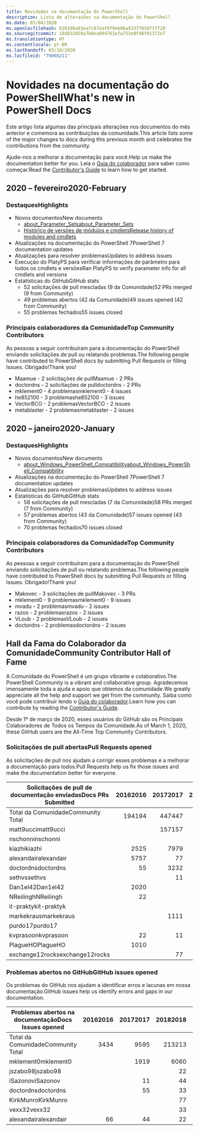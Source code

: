 ```yaml
---
title: Novidades na documentação do PowerShell
description: Lista de alterações na documentação do PowerShell
ms.date: 03/04/2020
ms.openlocfilehash: b2b196a83eafc87daf9f9eb06a93377058f1ff20
ms.sourcegitcommit: 18d832858a7b8ea094763afa753e0f48f01372e7
ms.translationtype: HT
ms.contentlocale: pt-BR
ms.lasthandoff: 03/10/2020
ms.locfileid: "79060211"
---
```

# <a name="whats-new-in-powershell-docs"></a><span data-ttu-id="e55e5-103">Novidades na documentação do PowerShell</span><span class="sxs-lookup"><span data-stu-id="e55e5-103">What's new in PowerShell Docs</span></span>

<span data-ttu-id="e55e5-104">Este artigo lista algumas das principais alterações nos documentos do mês anterior e comemora as contribuições da comunidade.</span><span class="sxs-lookup"><span data-stu-id="e55e5-104">This article lists some of the major changes to docs during this previous month and celebrates the contributions from the community.</span></span>

<span data-ttu-id="e55e5-105">Ajude-nos a melhorar a documentação para você.</span><span class="sxs-lookup"><span data-stu-id="e55e5-105">Help us make the documentation better for you.</span></span> <span data-ttu-id="e55e5-106">Leia o [Guia do colaborador][contrib] para saber como começar.</span><span class="sxs-lookup"><span data-stu-id="e55e5-106">Read the [Contributor's Guide][contrib] to learn how to get started.</span></span>

## <a name="2020-february"></a><span data-ttu-id="e55e5-107">2020 – fevereiro</span><span class="sxs-lookup"><span data-stu-id="e55e5-107">2020-February</span></span>

### <a name="highlights"></a><span data-ttu-id="e55e5-108">Destaques</span><span class="sxs-lookup"><span data-stu-id="e55e5-108">Highlights</span></span>

- <span data-ttu-id="e55e5-109">Novos documentos</span><span class="sxs-lookup"><span data-stu-id="e55e5-109">New documents</span></span>
  - [<span data-ttu-id="e55e5-110">about_Parameter_Sets</span><span class="sxs-lookup"><span data-stu-id="e55e5-110">about_Parameter_Sets</span></span>](/powershell/module/microsoft.powershell.core/about/about_parameter_sets)
  - [<span data-ttu-id="e55e5-111">Histórico de versões de módulos e cmdlets</span><span class="sxs-lookup"><span data-stu-id="e55e5-111">Release history of modules and cmdlets</span></span>](/powershell/scripting/whats-new/cmdlet-versions)
- <span data-ttu-id="e55e5-112">Atualizações na documentação do PowerShell 7</span><span class="sxs-lookup"><span data-stu-id="e55e5-112">PowerShell 7 documentation updates</span></span>
- <span data-ttu-id="e55e5-113">Atualizações para resolver problemas</span><span class="sxs-lookup"><span data-stu-id="e55e5-113">Updates to address issues</span></span>
- <span data-ttu-id="e55e5-114">Execução do PlatyPS para verificar informações de parâmetro para todos os cmdlets e versões</span><span class="sxs-lookup"><span data-stu-id="e55e5-114">Ran PlatyPS to verify parameter info for all cmdlets and versions</span></span>
- <span data-ttu-id="e55e5-115">Estatísticas do GitHub</span><span class="sxs-lookup"><span data-stu-id="e55e5-115">GitHub stats</span></span>
  - <span data-ttu-id="e55e5-116">52 solicitações de pull mescladas (9 da Comunidade)</span><span class="sxs-lookup"><span data-stu-id="e55e5-116">52 PRs merged (9 from Community)</span></span>
  - <span data-ttu-id="e55e5-117">49 problemas abertos (42 da Comunidade)</span><span class="sxs-lookup"><span data-stu-id="e55e5-117">49 issues opened (42 from Community)</span></span>
  - <span data-ttu-id="e55e5-118">55 problemas fechados</span><span class="sxs-lookup"><span data-stu-id="e55e5-118">55 issues closed</span></span>

### <a name="top-community-contributors"></a><span data-ttu-id="e55e5-119">Principais colaboradores da Comunidade</span><span class="sxs-lookup"><span data-stu-id="e55e5-119">Top Community Contributors</span></span>

<span data-ttu-id="e55e5-120">As pessoas a seguir contribuíram para a documentação do PowerShell enviando solicitações de pull ou relatando problemas.</span><span class="sxs-lookup"><span data-stu-id="e55e5-120">The following people have contributed to PowerShell docs by submitting Pull Requests or filling Issues.</span></span> <span data-ttu-id="e55e5-121">Obrigado!</span><span class="sxs-lookup"><span data-stu-id="e55e5-121">Thank you!</span></span>

- <span data-ttu-id="e55e5-122">Maamue - 2 solicitações de pull</span><span class="sxs-lookup"><span data-stu-id="e55e5-122">Maamue - 2 PRs</span></span>
- <span data-ttu-id="e55e5-123">doctordns - 2 solicitações de pull</span><span class="sxs-lookup"><span data-stu-id="e55e5-123">doctordns - 2 PRs</span></span>
- <span data-ttu-id="e55e5-124">mklement0 - 4 problemas</span><span class="sxs-lookup"><span data-stu-id="e55e5-124">mklement0 - 4 issues</span></span>
- <span data-ttu-id="e55e5-125">he852100 - 3 problemas</span><span class="sxs-lookup"><span data-stu-id="e55e5-125">he852100 - 3 issues</span></span>
- <span data-ttu-id="e55e5-126">VectorBCO - 2 problemas</span><span class="sxs-lookup"><span data-stu-id="e55e5-126">VectorBCO - 2 issues</span></span>
- <span data-ttu-id="e55e5-127">metablaster - 2 problemas</span><span class="sxs-lookup"><span data-stu-id="e55e5-127">metablaster - 2 issues</span></span>

## <a name="2020-january"></a><span data-ttu-id="e55e5-128">2020 – janeiro</span><span class="sxs-lookup"><span data-stu-id="e55e5-128">2020-January</span></span>

### <a name="highlights"></a><span data-ttu-id="e55e5-129">Destaques</span><span class="sxs-lookup"><span data-stu-id="e55e5-129">Highlights</span></span>

- <span data-ttu-id="e55e5-130">Novos documentos</span><span class="sxs-lookup"><span data-stu-id="e55e5-130">New documents</span></span>
  - [<span data-ttu-id="e55e5-131">about_Windows_PowerShell_Compatibility</span><span class="sxs-lookup"><span data-stu-id="e55e5-131">about_Windows_PowerShell_Compatibility</span></span>](/powershell/module/microsoft.powershell.core/about/about_Windows_PowerShell_Compatibility)
- <span data-ttu-id="e55e5-132">Atualizações na documentação do PowerShell 7</span><span class="sxs-lookup"><span data-stu-id="e55e5-132">PowerShell 7 documentation updates</span></span>
- <span data-ttu-id="e55e5-133">Atualizações para resolver problemas</span><span class="sxs-lookup"><span data-stu-id="e55e5-133">Updates to address issues</span></span>
- <span data-ttu-id="e55e5-134">Estatísticas do GitHub</span><span class="sxs-lookup"><span data-stu-id="e55e5-134">GitHub stats</span></span>
  - <span data-ttu-id="e55e5-135">58 solicitações de pull mescladas (7 da Comunidade)</span><span class="sxs-lookup"><span data-stu-id="e55e5-135">58 PRs merged (7 from Community)</span></span>
  - <span data-ttu-id="e55e5-136">57 problemas abertos (43 da Comunidade)</span><span class="sxs-lookup"><span data-stu-id="e55e5-136">57 issues opened (43 from Community)</span></span>
  - <span data-ttu-id="e55e5-137">70 problemas fechados</span><span class="sxs-lookup"><span data-stu-id="e55e5-137">70 issues closed</span></span>

### <a name="top-community-contributors"></a><span data-ttu-id="e55e5-138">Principais colaboradores da Comunidade</span><span class="sxs-lookup"><span data-stu-id="e55e5-138">Top Community Contributors</span></span>

<span data-ttu-id="e55e5-139">As pessoas a seguir contribuíram para a documentação do PowerShell enviando solicitações de pull ou relatando problemas.</span><span class="sxs-lookup"><span data-stu-id="e55e5-139">The following people have contributed to PowerShell docs by submitting Pull Requests or filling Issues.</span></span> <span data-ttu-id="e55e5-140">Obrigado!</span><span class="sxs-lookup"><span data-stu-id="e55e5-140">Thank you!</span></span>

- <span data-ttu-id="e55e5-141">Makovec - 3 solicitações de pull</span><span class="sxs-lookup"><span data-stu-id="e55e5-141">Makovec - 3 PRs</span></span>
- <span data-ttu-id="e55e5-142">mklement0 - 9 problemas</span><span class="sxs-lookup"><span data-stu-id="e55e5-142">mklement0 - 9 issues</span></span>
- <span data-ttu-id="e55e5-143">mvadu - 2 problemas</span><span class="sxs-lookup"><span data-stu-id="e55e5-143">mvadu - 2 issues</span></span>
- <span data-ttu-id="e55e5-144">razos - 2 problemas</span><span class="sxs-lookup"><span data-stu-id="e55e5-144">razos - 2 issues</span></span>
- <span data-ttu-id="e55e5-145">VLoub - 2 problemas</span><span class="sxs-lookup"><span data-stu-id="e55e5-145">VLoub - 2 issues</span></span>
- <span data-ttu-id="e55e5-146">doctordns - 2 problemas</span><span class="sxs-lookup"><span data-stu-id="e55e5-146">doctordns - 2 issues</span></span>

## <a name="community-contributor-hall-of-fame"></a><span data-ttu-id="e55e5-147">Hall da Fama do Colaborador da Comunidade</span><span class="sxs-lookup"><span data-stu-id="e55e5-147">Community Contributor Hall of Fame</span></span>

<span data-ttu-id="e55e5-148">A Comunidade do PowerShell é um grupo vibrante e colaborativo.</span><span class="sxs-lookup"><span data-stu-id="e55e5-148">The PowerShell Community is a vibrant and collaborative group.</span></span> <span data-ttu-id="e55e5-149">Agradecemos imensamente toda a ajuda e apoio que obtemos da comunidade.</span><span class="sxs-lookup"><span data-stu-id="e55e5-149">We greatly appreciate all the help and support we get from the community.</span></span> <span data-ttu-id="e55e5-150">Saiba como você pode contribuir lendo o [Guia do colaborador][contrib].</span><span class="sxs-lookup"><span data-stu-id="e55e5-150">Learn how you can contribute by reading the [Contributor's Guide][contrib].</span></span>

<span data-ttu-id="e55e5-151">Desde 1º de março de 2020, esses usuários do GitHub são os Principais Colaboradores de Todos os Tempos da Comunidade.</span><span class="sxs-lookup"><span data-stu-id="e55e5-151">As of March 1, 2020, these GitHub users are the All-Time Top Community Contributors.</span></span>

### <a name="pull-requests-opened"></a><span data-ttu-id="e55e5-152">Solicitações de pull abertas</span><span class="sxs-lookup"><span data-stu-id="e55e5-152">Pull Requests opened</span></span>

<span data-ttu-id="e55e5-153">As solicitações de pull nos ajudam a corrigir esses problemas e a melhorar a documentação para todos.</span><span class="sxs-lookup"><span data-stu-id="e55e5-153">Pull Requests help us fix those issues and make the documentation better for everyone.</span></span>

| <span data-ttu-id="e55e5-154">Solicitações de pull de documentação enviadas</span><span class="sxs-lookup"><span data-stu-id="e55e5-154">Docs PRs Submitted</span></span> | <span data-ttu-id="e55e5-155">2016</span><span class="sxs-lookup"><span data-stu-id="e55e5-155">2016</span></span> | <span data-ttu-id="e55e5-156">2017</span><span class="sxs-lookup"><span data-stu-id="e55e5-156">2017</span></span> | <span data-ttu-id="e55e5-157">2018</span><span class="sxs-lookup"><span data-stu-id="e55e5-157">2018</span></span> | <span data-ttu-id="e55e5-158">2019</span><span class="sxs-lookup"><span data-stu-id="e55e5-158">2019</span></span> | <span data-ttu-id="e55e5-159">2020</span><span class="sxs-lookup"><span data-stu-id="e55e5-159">2020</span></span> | <span data-ttu-id="e55e5-160">Grande Total</span><span class="sxs-lookup"><span data-stu-id="e55e5-160">Grand Total</span></span> |
| ------------------ | ---: | ---: | ---: | ---: | ---: | ----------: |
| <span data-ttu-id="e55e5-161">Total da Comunidade</span><span class="sxs-lookup"><span data-stu-id="e55e5-161">Community Total</span></span>    |  <span data-ttu-id="e55e5-162">194</span><span class="sxs-lookup"><span data-stu-id="e55e5-162">194</span></span> |  <span data-ttu-id="e55e5-163">447</span><span class="sxs-lookup"><span data-stu-id="e55e5-163">447</span></span> |  <span data-ttu-id="e55e5-164">467</span><span class="sxs-lookup"><span data-stu-id="e55e5-164">467</span></span> |  <span data-ttu-id="e55e5-165">320</span><span class="sxs-lookup"><span data-stu-id="e55e5-165">320</span></span> |   <span data-ttu-id="e55e5-166">16</span><span class="sxs-lookup"><span data-stu-id="e55e5-166">16</span></span> |        <span data-ttu-id="e55e5-167">1447</span><span class="sxs-lookup"><span data-stu-id="e55e5-167">1447</span></span> |
| <span data-ttu-id="e55e5-168">matt9ucci</span><span class="sxs-lookup"><span data-stu-id="e55e5-168">matt9ucci</span></span>          |      |  <span data-ttu-id="e55e5-169">157</span><span class="sxs-lookup"><span data-stu-id="e55e5-169">157</span></span> |   <span data-ttu-id="e55e5-170">80</span><span class="sxs-lookup"><span data-stu-id="e55e5-170">80</span></span> |   <span data-ttu-id="e55e5-171">30</span><span class="sxs-lookup"><span data-stu-id="e55e5-171">30</span></span> |      |         <span data-ttu-id="e55e5-172">267</span><span class="sxs-lookup"><span data-stu-id="e55e5-172">267</span></span> |
| <span data-ttu-id="e55e5-173">nschonni</span><span class="sxs-lookup"><span data-stu-id="e55e5-173">nschonni</span></span>           |      |      |   <span data-ttu-id="e55e5-174">14</span><span class="sxs-lookup"><span data-stu-id="e55e5-174">14</span></span> |  <span data-ttu-id="e55e5-175">138</span><span class="sxs-lookup"><span data-stu-id="e55e5-175">138</span></span> |      |         <span data-ttu-id="e55e5-176">152</span><span class="sxs-lookup"><span data-stu-id="e55e5-176">152</span></span> |
| <span data-ttu-id="e55e5-177">kiazhi</span><span class="sxs-lookup"><span data-stu-id="e55e5-177">kiazhi</span></span>             |   <span data-ttu-id="e55e5-178">25</span><span class="sxs-lookup"><span data-stu-id="e55e5-178">25</span></span> |   <span data-ttu-id="e55e5-179">79</span><span class="sxs-lookup"><span data-stu-id="e55e5-179">79</span></span> |   <span data-ttu-id="e55e5-180">12</span><span class="sxs-lookup"><span data-stu-id="e55e5-180">12</span></span> |      |      |         <span data-ttu-id="e55e5-181">116</span><span class="sxs-lookup"><span data-stu-id="e55e5-181">116</span></span> |
| <span data-ttu-id="e55e5-182">alexandair</span><span class="sxs-lookup"><span data-stu-id="e55e5-182">alexandair</span></span>         |   <span data-ttu-id="e55e5-183">57</span><span class="sxs-lookup"><span data-stu-id="e55e5-183">57</span></span> |    <span data-ttu-id="e55e5-184">7</span><span class="sxs-lookup"><span data-stu-id="e55e5-184">7</span></span> |   <span data-ttu-id="e55e5-185">26</span><span class="sxs-lookup"><span data-stu-id="e55e5-185">26</span></span> |    <span data-ttu-id="e55e5-186">2</span><span class="sxs-lookup"><span data-stu-id="e55e5-186">2</span></span> |      |          <span data-ttu-id="e55e5-187">92</span><span class="sxs-lookup"><span data-stu-id="e55e5-187">92</span></span> |
| <span data-ttu-id="e55e5-188">doctordns</span><span class="sxs-lookup"><span data-stu-id="e55e5-188">doctordns</span></span>          |    <span data-ttu-id="e55e5-189">5</span><span class="sxs-lookup"><span data-stu-id="e55e5-189">5</span></span> |   <span data-ttu-id="e55e5-190">32</span><span class="sxs-lookup"><span data-stu-id="e55e5-190">32</span></span> |   <span data-ttu-id="e55e5-191">20</span><span class="sxs-lookup"><span data-stu-id="e55e5-191">20</span></span> |    <span data-ttu-id="e55e5-192">7</span><span class="sxs-lookup"><span data-stu-id="e55e5-192">7</span></span> |    <span data-ttu-id="e55e5-193">2</span><span class="sxs-lookup"><span data-stu-id="e55e5-193">2</span></span> |          <span data-ttu-id="e55e5-194">66</span><span class="sxs-lookup"><span data-stu-id="e55e5-194">66</span></span> |
| <span data-ttu-id="e55e5-195">sethvs</span><span class="sxs-lookup"><span data-stu-id="e55e5-195">sethvs</span></span>             |      |    <span data-ttu-id="e55e5-196">1</span><span class="sxs-lookup"><span data-stu-id="e55e5-196">1</span></span> |   <span data-ttu-id="e55e5-197">44</span><span class="sxs-lookup"><span data-stu-id="e55e5-197">44</span></span> |      |      |          <span data-ttu-id="e55e5-198">45</span><span class="sxs-lookup"><span data-stu-id="e55e5-198">45</span></span> |
| <span data-ttu-id="e55e5-199">Dan1el42</span><span class="sxs-lookup"><span data-stu-id="e55e5-199">Dan1el42</span></span>           |   <span data-ttu-id="e55e5-200">20</span><span class="sxs-lookup"><span data-stu-id="e55e5-200">20</span></span> |      |      |      |      |          <span data-ttu-id="e55e5-201">20</span><span class="sxs-lookup"><span data-stu-id="e55e5-201">20</span></span> |
| <span data-ttu-id="e55e5-202">NReilingh</span><span class="sxs-lookup"><span data-stu-id="e55e5-202">NReilingh</span></span>          |    <span data-ttu-id="e55e5-203">2</span><span class="sxs-lookup"><span data-stu-id="e55e5-203">2</span></span> |      |   <span data-ttu-id="e55e5-204">13</span><span class="sxs-lookup"><span data-stu-id="e55e5-204">13</span></span> |    <span data-ttu-id="e55e5-205">3</span><span class="sxs-lookup"><span data-stu-id="e55e5-205">3</span></span> |      |          <span data-ttu-id="e55e5-206">18</span><span class="sxs-lookup"><span data-stu-id="e55e5-206">18</span></span> |
| <span data-ttu-id="e55e5-207">it-praktyk</span><span class="sxs-lookup"><span data-stu-id="e55e5-207">it-praktyk</span></span>         |      |      |   <span data-ttu-id="e55e5-208">16</span><span class="sxs-lookup"><span data-stu-id="e55e5-208">16</span></span> |    <span data-ttu-id="e55e5-209">1</span><span class="sxs-lookup"><span data-stu-id="e55e5-209">1</span></span> |      |          <span data-ttu-id="e55e5-210">17</span><span class="sxs-lookup"><span data-stu-id="e55e5-210">17</span></span> |
| <span data-ttu-id="e55e5-211">markekraus</span><span class="sxs-lookup"><span data-stu-id="e55e5-211">markekraus</span></span>         |      |   <span data-ttu-id="e55e5-212">11</span><span class="sxs-lookup"><span data-stu-id="e55e5-212">11</span></span> |    <span data-ttu-id="e55e5-213">5</span><span class="sxs-lookup"><span data-stu-id="e55e5-213">5</span></span> |      |      |          <span data-ttu-id="e55e5-214">16</span><span class="sxs-lookup"><span data-stu-id="e55e5-214">16</span></span> |
| <span data-ttu-id="e55e5-215">purdo17</span><span class="sxs-lookup"><span data-stu-id="e55e5-215">purdo17</span></span>            |      |      |   <span data-ttu-id="e55e5-216">13</span><span class="sxs-lookup"><span data-stu-id="e55e5-216">13</span></span> |      |      |          <span data-ttu-id="e55e5-217">13</span><span class="sxs-lookup"><span data-stu-id="e55e5-217">13</span></span> |
| <span data-ttu-id="e55e5-218">kvprasoon</span><span class="sxs-lookup"><span data-stu-id="e55e5-218">kvprasoon</span></span>          |    <span data-ttu-id="e55e5-219">2</span><span class="sxs-lookup"><span data-stu-id="e55e5-219">2</span></span> |    <span data-ttu-id="e55e5-220">1</span><span class="sxs-lookup"><span data-stu-id="e55e5-220">1</span></span> |    <span data-ttu-id="e55e5-221">7</span><span class="sxs-lookup"><span data-stu-id="e55e5-221">7</span></span> |    <span data-ttu-id="e55e5-222">2</span><span class="sxs-lookup"><span data-stu-id="e55e5-222">2</span></span> |      |          <span data-ttu-id="e55e5-223">12</span><span class="sxs-lookup"><span data-stu-id="e55e5-223">12</span></span> |
| <span data-ttu-id="e55e5-224">PlagueHO</span><span class="sxs-lookup"><span data-stu-id="e55e5-224">PlagueHO</span></span>           |   <span data-ttu-id="e55e5-225">10</span><span class="sxs-lookup"><span data-stu-id="e55e5-225">10</span></span> |      |      |    <span data-ttu-id="e55e5-226">1</span><span class="sxs-lookup"><span data-stu-id="e55e5-226">1</span></span> |      |          <span data-ttu-id="e55e5-227">11</span><span class="sxs-lookup"><span data-stu-id="e55e5-227">11</span></span> |
| <span data-ttu-id="e55e5-228">exchange12rocks</span><span class="sxs-lookup"><span data-stu-id="e55e5-228">exchange12rocks</span></span>    |      |    <span data-ttu-id="e55e5-229">7</span><span class="sxs-lookup"><span data-stu-id="e55e5-229">7</span></span> |    <span data-ttu-id="e55e5-230">3</span><span class="sxs-lookup"><span data-stu-id="e55e5-230">3</span></span> |      |      |          <span data-ttu-id="e55e5-231">10</span><span class="sxs-lookup"><span data-stu-id="e55e5-231">10</span></span> |

### <a name="github-issues-opened"></a><span data-ttu-id="e55e5-232">Problemas abertos no GitHub</span><span class="sxs-lookup"><span data-stu-id="e55e5-232">GitHub issues opened</span></span>

<span data-ttu-id="e55e5-233">Os problemas do GitHub nos ajudam a identificar erros e lacunas em nossa documentação.</span><span class="sxs-lookup"><span data-stu-id="e55e5-233">GitHub issues help us identify errors and gaps in our documentation.</span></span>

| <span data-ttu-id="e55e5-234">Problemas abertos na documentação</span><span class="sxs-lookup"><span data-stu-id="e55e5-234">Docs Issues opened</span></span> | <span data-ttu-id="e55e5-235">2016</span><span class="sxs-lookup"><span data-stu-id="e55e5-235">2016</span></span> | <span data-ttu-id="e55e5-236">2017</span><span class="sxs-lookup"><span data-stu-id="e55e5-236">2017</span></span> | <span data-ttu-id="e55e5-237">2018</span><span class="sxs-lookup"><span data-stu-id="e55e5-237">2018</span></span> | <span data-ttu-id="e55e5-238">2019</span><span class="sxs-lookup"><span data-stu-id="e55e5-238">2019</span></span> | <span data-ttu-id="e55e5-239">2020</span><span class="sxs-lookup"><span data-stu-id="e55e5-239">2020</span></span> | <span data-ttu-id="e55e5-240">Grande Total</span><span class="sxs-lookup"><span data-stu-id="e55e5-240">Grand Total</span></span> |
| ------------------ | ---: | ---: | ---: | ---: | ---: | ----------: |
| <span data-ttu-id="e55e5-241">Total da Comunidade</span><span class="sxs-lookup"><span data-stu-id="e55e5-241">Community Total</span></span>    |   <span data-ttu-id="e55e5-242">34</span><span class="sxs-lookup"><span data-stu-id="e55e5-242">34</span></span> |   <span data-ttu-id="e55e5-243">95</span><span class="sxs-lookup"><span data-stu-id="e55e5-243">95</span></span> |  <span data-ttu-id="e55e5-244">213</span><span class="sxs-lookup"><span data-stu-id="e55e5-244">213</span></span> |  <span data-ttu-id="e55e5-245">575</span><span class="sxs-lookup"><span data-stu-id="e55e5-245">575</span></span> |   <span data-ttu-id="e55e5-246">86</span><span class="sxs-lookup"><span data-stu-id="e55e5-246">86</span></span> |        <span data-ttu-id="e55e5-247">1003</span><span class="sxs-lookup"><span data-stu-id="e55e5-247">1003</span></span> |
| <span data-ttu-id="e55e5-248">mklement0</span><span class="sxs-lookup"><span data-stu-id="e55e5-248">mklement0</span></span>          |      |   <span data-ttu-id="e55e5-249">19</span><span class="sxs-lookup"><span data-stu-id="e55e5-249">19</span></span> |   <span data-ttu-id="e55e5-250">60</span><span class="sxs-lookup"><span data-stu-id="e55e5-250">60</span></span> |   <span data-ttu-id="e55e5-251">56</span><span class="sxs-lookup"><span data-stu-id="e55e5-251">56</span></span> |   <span data-ttu-id="e55e5-252">13</span><span class="sxs-lookup"><span data-stu-id="e55e5-252">13</span></span> |         <span data-ttu-id="e55e5-253">148</span><span class="sxs-lookup"><span data-stu-id="e55e5-253">148</span></span> |
| <span data-ttu-id="e55e5-254">jszabo98</span><span class="sxs-lookup"><span data-stu-id="e55e5-254">jszabo98</span></span>           |      |      |    <span data-ttu-id="e55e5-255">2</span><span class="sxs-lookup"><span data-stu-id="e55e5-255">2</span></span> |   <span data-ttu-id="e55e5-256">15</span><span class="sxs-lookup"><span data-stu-id="e55e5-256">15</span></span> |    <span data-ttu-id="e55e5-257">2</span><span class="sxs-lookup"><span data-stu-id="e55e5-257">2</span></span> |          <span data-ttu-id="e55e5-258">19</span><span class="sxs-lookup"><span data-stu-id="e55e5-258">19</span></span> |
| <span data-ttu-id="e55e5-259">iSazonov</span><span class="sxs-lookup"><span data-stu-id="e55e5-259">iSazonov</span></span>           |      |    <span data-ttu-id="e55e5-260">1</span><span class="sxs-lookup"><span data-stu-id="e55e5-260">1</span></span> |    <span data-ttu-id="e55e5-261">4</span><span class="sxs-lookup"><span data-stu-id="e55e5-261">4</span></span> |   <span data-ttu-id="e55e5-262">10</span><span class="sxs-lookup"><span data-stu-id="e55e5-262">10</span></span> |      |          <span data-ttu-id="e55e5-263">15</span><span class="sxs-lookup"><span data-stu-id="e55e5-263">15</span></span> |
| <span data-ttu-id="e55e5-264">doctordns</span><span class="sxs-lookup"><span data-stu-id="e55e5-264">doctordns</span></span>          |      |    <span data-ttu-id="e55e5-265">5</span><span class="sxs-lookup"><span data-stu-id="e55e5-265">5</span></span> |    <span data-ttu-id="e55e5-266">3</span><span class="sxs-lookup"><span data-stu-id="e55e5-266">3</span></span> |    <span data-ttu-id="e55e5-267">5</span><span class="sxs-lookup"><span data-stu-id="e55e5-267">5</span></span> |    <span data-ttu-id="e55e5-268">2</span><span class="sxs-lookup"><span data-stu-id="e55e5-268">2</span></span> |          <span data-ttu-id="e55e5-269">15</span><span class="sxs-lookup"><span data-stu-id="e55e5-269">15</span></span> |
| <span data-ttu-id="e55e5-270">KirkMunro</span><span class="sxs-lookup"><span data-stu-id="e55e5-270">KirkMunro</span></span>          |      |      |    <span data-ttu-id="e55e5-271">7</span><span class="sxs-lookup"><span data-stu-id="e55e5-271">7</span></span> |    <span data-ttu-id="e55e5-272">7</span><span class="sxs-lookup"><span data-stu-id="e55e5-272">7</span></span> |      |          <span data-ttu-id="e55e5-273">14</span><span class="sxs-lookup"><span data-stu-id="e55e5-273">14</span></span> |
| <span data-ttu-id="e55e5-274">vexx32</span><span class="sxs-lookup"><span data-stu-id="e55e5-274">vexx32</span></span>             |      |      |    <span data-ttu-id="e55e5-275">3</span><span class="sxs-lookup"><span data-stu-id="e55e5-275">3</span></span> |   <span data-ttu-id="e55e5-276">11</span><span class="sxs-lookup"><span data-stu-id="e55e5-276">11</span></span> |      |          <span data-ttu-id="e55e5-277">14</span><span class="sxs-lookup"><span data-stu-id="e55e5-277">14</span></span> |
| <span data-ttu-id="e55e5-278">alexandair</span><span class="sxs-lookup"><span data-stu-id="e55e5-278">alexandair</span></span>         |    <span data-ttu-id="e55e5-279">6</span><span class="sxs-lookup"><span data-stu-id="e55e5-279">6</span></span> |    <span data-ttu-id="e55e5-280">4</span><span class="sxs-lookup"><span data-stu-id="e55e5-280">4</span></span> |    <span data-ttu-id="e55e5-281">2</span><span class="sxs-lookup"><span data-stu-id="e55e5-281">2</span></span> |      |      |          <span data-ttu-id="e55e5-282">12</span><span class="sxs-lookup"><span data-stu-id="e55e5-282">12</span></span> |

<!-- Link references -->
[contrib]: contributing/overview.md